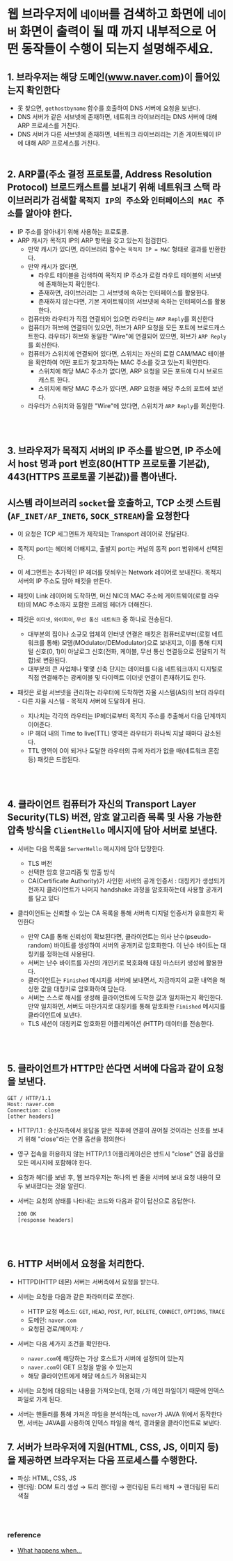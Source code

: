 # 웹 브라우저에 `네이버`를 검색하고 화면에 `네이버` 화면이 출력이 될 때 까지 내부적으로 어떤 동작들이 수행이 되는지 설명해주세요.

## 1. **브라우저는 해당 도메인(www.naver.com)이 들어있는지 확인한다**

- 못 찾으면, `gethostbyname` 함수를 호출하여 DNS 서버에 요청을 보낸다.
- DNS 서버가 같은 서브넷에 존재하면, 네트워크 라이브러리는 DNS 서버에 대해 ARP 프로세스를 거친다.
- DNS 서버가 다른 서브넷에 존재하면, 네트워크 라이브러리는 기존 게이트웨이 IP에 대해 ARP 프로세스를 거친다.
  <br>
  </br>

## 2. ARP콜(주소 결정 프로토콜, Address Resolution Protocol) 브로드캐스트를 보내기 위해 네트워크 스택 라이브러리가 검색할 `목적지 IP의 주소`와 `인터페이스의 MAC 주소`를 알아야 한다.

- IP 주소를 알아내기 위해 사용하는 프로토콜.
- ARP 캐시가 목적지 IP의 ARP 항목을 갖고 있는지 점검한다.
  - 만약 캐시가 있다면, 라이브러리 함수는 `목적지 IP = MAC` 형태로 결과를 반환한다.
  - 만약 캐시가 없다면,
    - 라우트 테이블을 검색하여 목적지 IP 주소가 로컬 라우트 테이블의 서브넷에 존재하는지 확인한다.
    - 존재하면, 라이브러리는 그 서브넷에 속하는 인터페이스를 활용한다.
    - 존재하지 않는다면, 기본 게이트웨이의 서브넷에 속하는 인터페이스를 활용한다.
  - 컴퓨터와 라우터가 직접 연결되어 있으면 라우터는 `ARP Reply`를 회신한다
  - 컴퓨터가 허브에 연결되어 있으면, 허브가 ARP 요청을 모든 포트에 브로드캐스트한다. 라우터가 허브와 동일한 "Wire"에 연결되어 있으면, 허브가 `ARP Reply`를 회신한다.
  - 컴퓨터가 스위치에 연결되어 있다면, 스위치는 자신의 로컬 CAM/MAC 테이블을 확인하여 어떤 포트가 찾고자하는 MAC 주소를 갖고 있는지 확인한다.
    - 스위치에 해당 MAC 주소가 없다면, ARP 요청을 모든 포트에 다시 브로드캐스트 한다.
    - 스위치에 해당 MAC 주소가 있다면, ARP 요청을 해당 주소의 포트에 보낸다.
  - 라우터가 스위치와 동일한 "Wire"에 있다면, 스위치가 `ARP Reply`를 회신한다.

<br>
</br>

## 3. 브라우저가 목적지 서버의 IP 주소를 받으면, IP 주소에서 host 명과 port 번호(80(HTTP 프로토콜 기본값), 443(HTTPS 프로토콜 기본값))를 뽑아낸다.

## 시스템 라이브러리 `socket`을 호출하고, TCP 소켓 스트림(`AF_INET/AF_INET6`, `SOCK_STREAM`)을 요청한다

- 이 요청은 TCP 세그먼트가 제작되는 Transport 레이어로 전달된다.
- 목적지 port는 헤더에 더해지고, 출발지 port는 커널의 동적 port 범위에서 선택된다.
- 이 세그먼트는 추가적인 IP 헤더를 덧씌우는 Network 레이어로 보내진다. 목적지 서버의 IP 주소도 담아 패킷을 만든다.
- 패킷이 Link 레이어에 도착하면, 머신 NIC의 MAC 주소에 게이트웨이(로컬 라우터)의 MAC 주소까지 포함한 프레임 헤더가 더해진다.

- 패킷은 `이더넷`, `와이파이`, `무선 통신 네트워크` 중 하나로 전송된다.

  - 대부분의 집이나 소규모 업체의 인터넷 연결은 패킷은 컴퓨터로부터(로컬 네트워크를 통해) 모뎀(MOdulator/DEModulator)으로 보내지고, 이를 통해 디지털 신호(0, 1)이 아날로그 신호(전화, 케이블, 무선 통신 연결등으로 전달되기 적합)로 변환된다.
  - 대부분의 큰 사업체나 몇몇 신축 단지는 데이터를 다음 네트워크까지 디지털로 직접 연결해주는 광케이블 및 다이렉트 이더넷 연결이 존재하기도 한다.

- 패킷은 로컬 서브넷을 관리하는 라우터에 도착하면 자율 시스템(AS)의 보더 라우터 - 다른 자율 시스템 - 목적지 서버에 도달하게 된다.
  - 지나치는 각각의 라우터는 IP헤더로부터 목적지 주소를 추출해서 다음 단계까지 이어준다.
  - IP 헤더 내의 Time to live(TTL) 영역은 라우터가 하나씩 지날 때마다 감소된다.
  - TTL 영역이 0이 되거나 도달한 라우터의 큐에 자리가 없을 때(네트워크 혼잡 등) 패킷은 드랍된다.

<br>
</br>

## 4. 클라이언트 컴퓨터가 자신의 Transport Layer Security(TLS) 버전, 암호 알고리즘 목록 및 사용 가능한 압축 방식을 `ClientHello` 메시지에 담아 서버로 보낸다.

- 서버는 다음 목록을 `ServerHello` 메시지에 담아 답장한다.

  - TLS 버전
  - 선택한 암호 알고리즘 및 압출 방식
  - CA(Certificate Authority)가 사인한 서버의 공개 인증서
    : 대칭키가 생성되기 전까지 클라이언트가 나머지 handshake 과정을 암호화하는데 사용할 공개키를 담고 있다

- 클라이언트는 신뢰할 수 있는 CA 목록을 통해 서버측 디지털 인증서가 유효한지 확인한다

  - 만약 CA를 통해 신뢰성이 확보된다면, 클라이언트는 의사 난수(pseudo-random) 바이트를 생성하여 서버의 공개키로 암호화한다. 이 난수 바이트는 대칭키를 정하는데 사용된다.
  - 서버는 난수 바이트를 자신의 개인키로 복호화해 대칭 마스터키 생성에 활용한다.
  - 클라이언트는 `Finished` 메시지를 서버에 보내면서, 지금까지의 교환 내역을 해싱한 값을 대칭키로 암호화하여 담는다.
  - 서버는 스스로 해시를 생성해 클라이언트에 도착한 값과 일치하는지 확인한다. 만약 일치하면, 서버도 마찬가지로 대칭키를 통해 암호화한 `Finished` 메시지를 클라이언트에 보낸다.
  - TLS 세션이 대칭키로 암호화된 어플리케이션 (HTTP) 데이터를 전송한다.

<br>
</br>

## 5. 클라이언트가 HTTP만 쓴다면 서버에 다음과 같이 요청을 보낸다.

```
GET / HTTP/1.1
Host: naver.com
Connection: close
[other headers]
```

- HTTP/1.1 : 송신자측에서 응답을 받은 직후에 연결이 끊어질 것이라는 신호를 보내기 위해 "close"라는 연결 옵션을 정의한다
- 영구 접속을 허용하지 않는 HTTP/1.1 어플리케이션은 반드시 "close" 연결 옵션을 모든 메시지에 포함해야 한다.
- 요청과 헤더를 보낸 후, 웹 브라우저는 하나의 빈 줄을 서버에 보내 요청 내용이 모두 보내졌다는 것을 알린다.
- 서버는 요청의 상태를 나타내는 코드와 다음과 같이 답신으로 응답한다.

  ```
  200 OK
  [response headers]
  ```

<br>
</br>

## 6. HTTP 서버에서 요청을 처리한다.

- HTTPD(HTTP 데몬) 서버는 서버측에서 요청을 받는다.
- 서버는 요청을 다음과 같은 파라미터로 쪼갠다.

  - HTTP 요청 메소드: `GET`, `HEAD`, `POST`, `PUT`, `DELETE`, `CONNECT`, `OPTIONS`, `TRACE`
  - 도메인: `naver.com`
  - 요청된 경로/페이지: `/`

- 서버는 다음 세가지 조건을 확인한다.

  - `naver.com`에 해당하는 가상 호스트가 서버에 설정되어 있는지
  - `naver.com`이 GET 요청을 받을 수 있는지
  - 해당 클라이언트에게 해당 메소드가 허용되는지

- 서버는 요청에 대응되는 내용을 가져오는데, 현재 `/`가 메인 파일이기 때문에 인덱스 파일로 가게 된다.
- 서버는 핸들러를 통해 가져온 파일을 분석하는데, `naver`가 JAVA 위에서 동작한다면, 서버는 JAVA를 사용하여 인덱스 파일을 해석, 결과물을 클라이언트로 보낸다.

## 7. 서버가 브라우저에 지원(HTML, CSS, JS, 이미지 등)을 제공하면 브라우저는 다음 프로세스를 수행한다.

- 파싱: HTML, CSS, JS
- 랜더링: DOM 트리 생성 → 트리 랜더링 → 랜더링된 트리 배치 → 랜더링된 트리 색칠

<br></br>

### reference

- [What happens when...](https://github.com/alex/what-happens-when)
